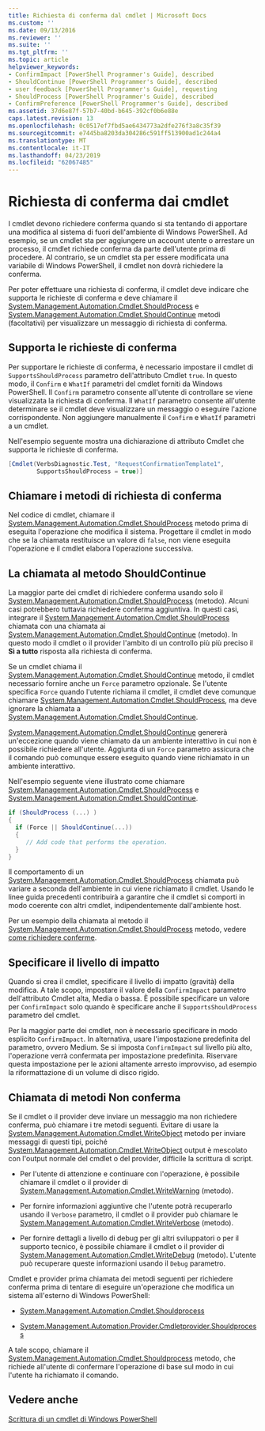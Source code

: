```yaml
---
title: Richiesta di conferma dal cmdlet | Microsoft Docs
ms.custom: ''
ms.date: 09/13/2016
ms.reviewer: ''
ms.suite: ''
ms.tgt_pltfrm: ''
ms.topic: article
helpviewer_keywords:
- ConfirmImpact [PowerShell Programmer's Guide], described
- ShouldContinue [PowerShell Programmer's Guide], described
- user feedback [PowerShell Programmer's Guide], requesting
- ShouldProcess [PowerShell Programmer's Guide], described
- ConfirmPreference [PowerShell Programmer's Guide], described
ms.assetid: 37d6e87f-57b7-40bd-b645-392cf0b6e88e
caps.latest.revision: 13
ms.openlocfilehash: 0c0517ef7fbd5ae6434773a2dfe276f3a8c35f39
ms.sourcegitcommit: e7445ba8203da304286c591ff513900ad1c244a4
ms.translationtype: MT
ms.contentlocale: it-IT
ms.lasthandoff: 04/23/2019
ms.locfileid: "62067485"
---
```

# <a name="requesting-confirmation-from-cmdlets"></a>Richiesta di conferma dai cmdlet

I cmdlet devono richiedere conferma quando si sta tentando di apportare una modifica al sistema di fuori dell'ambiente di Windows PowerShell. Ad esempio, se un cmdlet sta per aggiungere un account utente o arrestare un processo, il cmdlet richiede conferma da parte dell'utente prima di procedere. Al contrario, se un cmdlet sta per essere modificata una variabile di Windows PowerShell, il cmdlet non dovrà richiedere la conferma.

Per poter effettuare una richiesta di conferma, il cmdlet deve indicare che supporta le richieste di conferma e deve chiamare il [System.Management.Automation.Cmdlet.ShouldProcess](/dotnet/api/System.Management.Automation.Cmdlet.ShouldProcess) e [ System.Management.Automation.Cmdlet.ShouldContinue](/dotnet/api/System.Management.Automation.Cmdlet.ShouldContinue) metodi (facoltativi) per visualizzare un messaggio di richiesta di conferma.

## <a name="supporting-confirmation-requests"></a>Supporta le richieste di conferma

Per supportare le richieste di conferma, è necessario impostare il cmdlet di `SupportsShouldProcess` parametro dell'attributo Cmdlet `true`. In questo modo, il `Confirm` e `WhatIf` parametri del cmdlet forniti da Windows PowerShell. Il `Confirm` parametro consente all'utente di controllare se viene visualizzata la richiesta di conferma. Il `WhatIf` parametro consente all'utente determinare se il cmdlet deve visualizzare un messaggio o eseguire l'azione corrispondente. Non aggiungere manualmente il `Confirm` e `WhatIf` parametri a un cmdlet.

Nell'esempio seguente mostra una dichiarazione di attributo Cmdlet che supporta le richieste di conferma.

```csharp
[Cmdlet(VerbsDiagnostic.Test, "RequestConfirmationTemplate1",
        SupportsShouldProcess = true)]
```

## <a name="calling-the-confirmation-request-methods"></a>Chiamare i metodi di richiesta di conferma

Nel codice di cmdlet, chiamare il [System.Management.Automation.Cmdlet.ShouldProcess](/dotnet/api/System.Management.Automation.Cmdlet.ShouldProcess) metodo prima di eseguita l'operazione che modifica il sistema. Progettare il cmdlet in modo che se la chiamata restituisce un valore di `false`, non viene eseguita l'operazione e il cmdlet elabora l'operazione successiva.

## <a name="calling-the-shouldcontinue-method"></a>La chiamata al metodo ShouldContinue

La maggior parte dei cmdlet di richiedere conferma usando solo il [System.Management.Automation.Cmdlet.ShouldProcess](/dotnet/api/System.Management.Automation.Cmdlet.ShouldProcess) (metodo). Alcuni casi potrebbero tuttavia richiedere conferma aggiuntiva. In questi casi, integrare il [System.Management.Automation.Cmdlet.ShouldProcess](/dotnet/api/System.Management.Automation.Cmdlet.ShouldProcess) chiamata con una chiamata ai [System.Management.Automation.Cmdlet.ShouldContinue](/dotnet/api/System.Management.Automation.Cmdlet.ShouldContinue) (metodo). In questo modo il cmdlet o il provider l'ambito di un controllo più più preciso il **Sì a tutto** risposta alla richiesta di conferma.

Se un cmdlet chiama il [System.Management.Automation.Cmdlet.ShouldContinue](/dotnet/api/System.Management.Automation.Cmdlet.ShouldContinue) metodo, il cmdlet necessario fornire anche un `Force` parametro opzionale. Se l'utente specifica `Force` quando l'utente richiama il cmdlet, il cmdlet deve comunque chiamare [System.Management.Automation.Cmdlet.ShouldProcess](/dotnet/api/System.Management.Automation.Cmdlet.ShouldProcess), ma deve ignorare la chiamata a [ System.Management.Automation.Cmdlet.ShouldContinue](/dotnet/api/System.Management.Automation.Cmdlet.ShouldContinue).

[System.Management.Automation.Cmdlet.ShouldContinue](/dotnet/api/System.Management.Automation.Cmdlet.ShouldContinue) genererà un'eccezione quando viene chiamato da un ambiente interattivo in cui non è possibile richiedere all'utente. Aggiunta di un `Force` parametro assicura che il comando può comunque essere eseguito quando viene richiamato in un ambiente interattivo.

Nell'esempio seguente viene illustrato come chiamare [System.Management.Automation.Cmdlet.ShouldProcess](/dotnet/api/System.Management.Automation.Cmdlet.ShouldProcess) e [System.Management.Automation.Cmdlet.ShouldContinue](/dotnet/api/System.Management.Automation.Cmdlet.ShouldContinue).

```csharp
if (ShouldProcess (...) )
{
  if (Force || ShouldContinue(...))
  {
     // Add code that performs the operation.
  }
}
```

Il comportamento di un [System.Management.Automation.Cmdlet.ShouldProcess](/dotnet/api/System.Management.Automation.Cmdlet.ShouldProcess) chiamata può variare a seconda dell'ambiente in cui viene richiamato il cmdlet. Usando le linee guida precedenti contribuirà a garantire che il cmdlet si comporti in modo coerente con altri cmdlet, indipendentemente dall'ambiente host.

Per un esempio della chiamata al metodo il [System.Management.Automation.Cmdlet.ShouldProcess](/dotnet/api/System.Management.Automation.Cmdlet.ShouldProcess) metodo, vedere [come richiedere conferme](./how-to-request-confirmations.md).

## <a name="specify-the-impact-level"></a>Specificare il livello di impatto

Quando si crea il cmdlet, specificare il livello di impatto (gravità) della modifica. A tale scopo, impostare il valore della `ConfirmImpact` parametro dell'attributo Cmdlet alta, Media o bassa. È possibile specificare un valore per `ConfirmImpact` solo quando è specificare anche il `SupportsShouldProcess` parametro del cmdlet.

Per la maggior parte dei cmdlet, non è necessario specificare in modo esplicito `ConfirmImpact`.  In alternativa, usare l'impostazione predefinita del parametro, ovvero Medium. Se si imposta `ConfirmImpact` sul livello più alto, l'operazione verrà confermata per impostazione predefinita. Riservare questa impostazione per le azioni altamente arresto improvviso, ad esempio la riformattazione di un volume di disco rigido.

## <a name="calling-non-confirmation-methods"></a>Chiamata di metodi Non conferma

Se il cmdlet o il provider deve inviare un messaggio ma non richiedere conferma, può chiamare i tre metodi seguenti. Evitare di usare la [System.Management.Automation.Cmdlet.WriteObject](/dotnet/api/System.Management.Automation.Cmdlet.WriteObject) metodo per inviare messaggi di questi tipi, poiché [System.Management.Automation.Cmdlet.WriteObject](/dotnet/api/System.Management.Automation.Cmdlet.WriteObject) output è mescolato con l'output normale del cmdlet o del provider, difficile la scrittura di script.

- Per l'utente di attenzione e continuare con l'operazione, è possibile chiamare il cmdlet o il provider di [System.Management.Automation.Cmdlet.WriteWarning](/dotnet/api/System.Management.Automation.Cmdlet.WriteWarning) (metodo).

- Per fornire informazioni aggiuntive che l'utente potrà recuperarlo usando il `Verbose` parametro, il cmdlet o il provider può chiamare le [System.Management.Automation.Cmdlet.WriteVerbose](/dotnet/api/System.Management.Automation.Cmdlet.WriteVerbose) (metodo).

- Per fornire dettagli a livello di debug per gli altri sviluppatori o per il supporto tecnico, è possibile chiamare il cmdlet o il provider di [System.Management.Automation.Cmdlet.WriteDebug](/dotnet/api/System.Management.Automation.Cmdlet.WriteDebug) (metodo). L'utente può recuperare queste informazioni usando il `Debug` parametro.

Cmdlet e provider prima chiamata dei metodi seguenti per richiedere conferma prima di tentare di eseguire un'operazione che modifica un sistema all'esterno di Windows PowerShell:

- [System.Management.Automation.Cmdlet.Shouldprocess](/dotnet/api/System.Management.Automation.Cmdlet.ShouldProcess)

- [System.Management.Automation.Provider.Cmdletprovider.Shouldprocess](/dotnet/api/System.Management.Automation.Provider.CmdletProvider.ShouldProcess)

A tale scopo, chiamare il [System.Management.Automation.Cmdlet.Shouldprocess](/dotnet/api/System.Management.Automation.Cmdlet.ShouldProcess) metodo, che richiede all'utente di confermare l'operazione di base sul modo in cui l'utente ha richiamato il comando.

## <a name="see-also"></a>Vedere anche

[Scrittura di un cmdlet di Windows PowerShell](./writing-a-windows-powershell-cmdlet.md)
